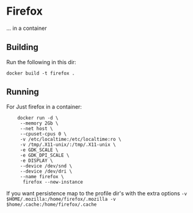 # Firefox

... in a container

## Building

Run the following in this dir:

    docker build -t firefox .

## Running


For Just firefox in a container:

```
    docker run -d \
     --memory 2Gb \
     --net host \
     --cpuset-cpus 0 \
     -v /etc/localtime:/etc/localtime:ro \
     -v /tmp/.X11-unix/:/tmp/.X11-unix \
     -e GDK_SCALE \
     -e GDK_DPI_SCALE \
     -e DISPLAY \
     --device /dev/snd \
     --device /dev/dri \
     --name firefox \
      firefox --new-instance

```

If you want persistence map to the profile dir's with the extra options `-v $HOME/.mozilla:/home/firefox/.mozilla -v $home/.cache:/home/firefox/.cache`


